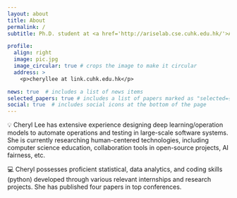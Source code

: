 ```yaml
---
layout: about
title: About
permalink: /
subtitle: Ph.D. student at <a href='http://ariselab.cse.cuhk.edu.hk/'>ARISE Lab</a>, Department of Computer Science and Engineering, CUHK.

profile:
  align: right
  image: pic.jpg
  image_circular: true # crops the image to make it circular
  address: >
    <p>cheryllee at link.cuhk.edu.hk</p>

news: true  # includes a list of news items
selected_papers: true # includes a list of papers marked as "selected={true}"
social: true  # includes social icons at the bottom of the page
---
```


💡 Cheryl Lee has extensive experience designing deep learning/operation models to automate operations and testing in large-scale software systems. She is currently researching human-centered technologies, including computer science education, collaboration tools in open-source projects, AI fairness, etc.

💻 Cheryl possesses proficient statistical, data analytics, and coding skills (python) developed through various relevant internships and research projects. She has published four papers in top conferences.

<!-- ☀️ **Cheryl is actively looking for internships concerning FinTech or quantitative finance based on ML/DL.** -->
